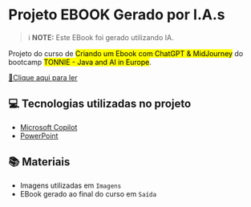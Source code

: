 # Projeto EBOOK Gerado por I.A.s

> ℹ️ **NOTE:** Este EBook foi gerado utilizando IA.

Projeto do curso de <mark>Criando um Ebook com ChatGPT & MidJourney</mark> do bootcamp <mark>TONNIE - Java and AI in Europe</mark>.

<a href="https://github.com/felipeAguiarCode/prompts-recipe-to-create-a-ebook/blob/main/output/ebook%20-%20css%20jedi%20output.pdf" title="View PDF now"> 📕Clique aqui para ler</a>

## 💻 Tecnologias utilizadas no projeto

- [Microsoft Copilot](https://copilot.microsoft.com) 
- [PowerPoint](https://www.microsoft.com/en/microsoft-365/powerpoint)

## 📚 Materiais

- Imagens utilizadas em `Imagens`
- EBook gerado ao final do curso em `Saída`